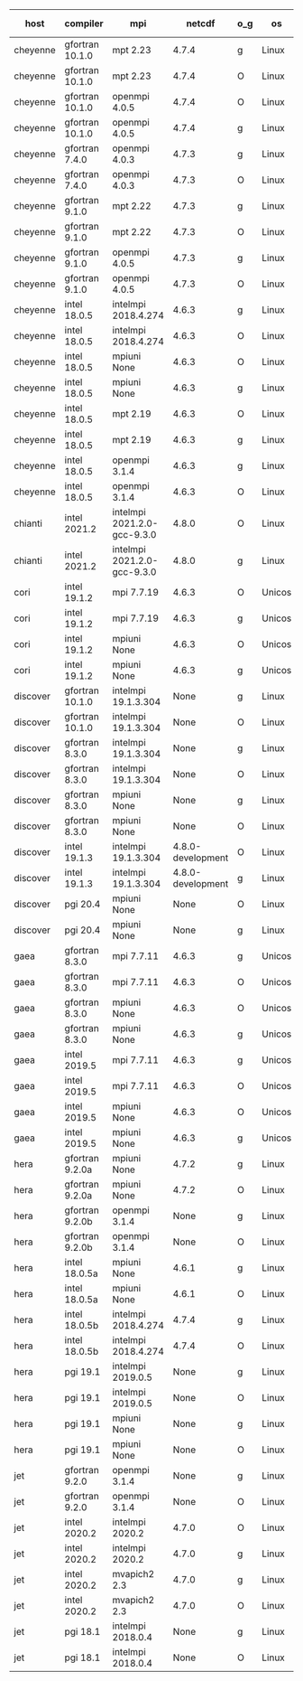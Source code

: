 

| host     | compiler                              | mpi                      | netcdf        | o_g        | os       | build       | u_pass          | u_fail          | s_pass            | s_fail            | e_pass             | e_fail             | nuopc_pass       | nuopc_fail       | artifacts link          |
|----------|---------------------------------------|--------------------------|---------------|------------|----------|-------------|-----------------|-----------------|-------------------|-------------------|--------------------|--------------------|------------------|------------------|-------------------------|
| cheyenne | gfortran 10.1.0 | mpt 2.23  | 4.7.4  | g | Linux | PASS | 13872 | 0 | 49 | 0 | 80 | 0 | 0 | 0 | <a href="https://github.com/esmf-org/esmf-test-artifacts/tree/49a9f461ad536ab04b426afb663687e8ead0f814/update_json/gfortran/10.1.0/g/mpt/2.23" target="_blank">49a9f46</a> | 
| cheyenne | gfortran 10.1.0 | mpt 2.23  | 4.7.4  | O | Linux | PASS | 13872 | 0 | 49 | 0 | 80 | 0 | 0 | 0 | <a href="https://github.com/esmf-org/esmf-test-artifacts/tree/58d4238fd4537587a1e8ed792ed26053643bf7fd/update_json/gfortran/10.1.0/O/mpt/2.23" target="_blank">58d4238</a> | 
| cheyenne | gfortran 10.1.0 | openmpi 4.0.5  | 4.7.4  | O | Linux | PASS | 13871 | 1 | 49 | 0 | 80 | 0 | 0 | 0 | <a href="https://github.com/esmf-org/esmf-test-artifacts/tree/bb07680046ab4c7fe06abe7c232c48abd51ac0dd/update_json/gfortran/10.1.0/O/openmpi/4.0.5" target="_blank">bb07680</a> | 
| cheyenne | gfortran 10.1.0 | openmpi 4.0.5  | 4.7.4  | g | Linux | PASS | 13872 | 0 | 49 | 0 | 80 | 0 | 0 | 0 | <a href="https://github.com/esmf-org/esmf-test-artifacts/tree/dba95ef8af2294cd8bd903d79fae693ea821ca5b/update_json/gfortran/10.1.0/g/openmpi/4.0.5" target="_blank">dba95ef</a> | 
| cheyenne | gfortran 7.4.0 | openmpi 4.0.3  | 4.7.3  | g | Linux | PASS | 13872 | 0 | 49 | 0 | 80 | 0 | 0 | 0 | <a href="https://github.com/esmf-org/esmf-test-artifacts/tree/c50bf3bc2b20a91df7ac9f749aa0348050e8af66/update_json/gfortran/7.4.0/g/openmpi/4.0.3" target="_blank">c50bf3b</a> | 
| cheyenne | gfortran 7.4.0 | openmpi 4.0.3  | 4.7.3  | O | Linux | PASS | 13872 | 0 | 49 | 0 | 80 | 0 | 0 | 0 | <a href="https://github.com/esmf-org/esmf-test-artifacts/tree/04b7a2fcf9cae3672358bf437f627630707a1513/update_json/gfortran/7.4.0/O/openmpi/4.0.3" target="_blank">04b7a2f</a> | 
| cheyenne | gfortran 9.1.0 | mpt 2.22  | 4.7.3  | g | Linux | PASS | 13872 | 0 | 49 | 0 | 80 | 0 | 0 | 0 | <a href="https://github.com/esmf-org/esmf-test-artifacts/tree/e6c6ca5fb6ba44ea2bd7123c3e92a1e89c66a13a/update_json/gfortran/9.1.0/g/mpt/2.22" target="_blank">e6c6ca5</a> | 
| cheyenne | gfortran 9.1.0 | mpt 2.22  | 4.7.3  | O | Linux | PASS | 13872 | 0 | 49 | 0 | 80 | 0 | 0 | 0 | <a href="https://github.com/esmf-org/esmf-test-artifacts/tree/46b4fdf931329d8846bbe861c29cd08ca8d60986/update_json/gfortran/9.1.0/O/mpt/2.22" target="_blank">46b4fdf</a> | 
| cheyenne | gfortran 9.1.0 | openmpi 4.0.5  | 4.7.3  | g | Linux | PASS | 13872 | 0 | 49 | 0 | 80 | 0 | 0 | 0 | <a href="https://github.com/esmf-org/esmf-test-artifacts/tree/21398cab2af98c1e43d8cb4763d19438badbb983/update_json/gfortran/9.1.0/g/openmpi/4.0.5" target="_blank">21398ca</a> | 
| cheyenne | gfortran 9.1.0 | openmpi 4.0.5  | 4.7.3  | O | Linux | PASS | 13872 | 0 | 49 | 0 | 80 | 0 | 0 | 0 | <a href="https://github.com/esmf-org/esmf-test-artifacts/tree/4e71c24f1db9332331447367a90f2dc03e4d4847/update_json/gfortran/9.1.0/O/openmpi/4.0.5" target="_blank">4e71c24</a> | 
| cheyenne | intel 18.0.5 | intelmpi 2018.4.274  | 4.6.3  | g | Linux | PASS | None | None | None | None | None | None | None | None | <a href="https://github.com/esmf-org/esmf-test-artifacts/tree/d3f27708fea8a0bbd1c571fafad8ad70995ff7ab/update_json/intel/18.0.5/g/intelmpi/2018.4.274" target="_blank">d3f2770</a> | 
| cheyenne | intel 18.0.5 | intelmpi 2018.4.274  | 4.6.3  | O | Linux | PASS | None | None | None | None | None | None | None | None | <a href="https://github.com/esmf-org/esmf-test-artifacts/tree/21c9b67075ea06960099f6b709da2b15a4ce9936/update_json/intel/18.0.5/O/intelmpi/2018.4.274" target="_blank">21c9b67</a> | 
| cheyenne | intel 18.0.5 | mpiuni None  | 4.6.3  | O | Linux | PASS | 12316 | 0 | 8 | 0 | 43 | 0 | None | None | <a href="https://github.com/esmf-org/esmf-test-artifacts/tree/edb3c796af6a61bd24f0237382bd0a89ea48a627/update_json/intel/18.0.5/O/mpiuni/None" target="_blank">edb3c79</a> | 
| cheyenne | intel 18.0.5 | mpiuni None  | 4.6.3  | g | Linux | PASS | 12316 | 0 | 8 | 0 | 43 | 0 | None | None | <a href="https://github.com/esmf-org/esmf-test-artifacts/tree/413bc302216f86add6dcfe8d64a5ff9f70b701d5/update_json/intel/18.0.5/g/mpiuni/None" target="_blank">413bc30</a> | 
| cheyenne | intel 18.0.5 | mpt 2.19  | 4.6.3  | O | Linux | PASS | 13872 | 0 | 49 | 0 | 80 | 0 | 0 | 0 | <a href="https://github.com/esmf-org/esmf-test-artifacts/tree/865606d628b9d2402f9f54312a258866b9a51f12/update_json/intel/18.0.5/O/mpt/2.19" target="_blank">865606d</a> | 
| cheyenne | intel 18.0.5 | mpt 2.19  | 4.6.3  | g | Linux | PASS | 13872 | 0 | 49 | 0 | 80 | 0 | 0 | 0 | <a href="https://github.com/esmf-org/esmf-test-artifacts/tree/8797180ff5d23d1f6593e00f41e2d8dd080a3030/update_json/intel/18.0.5/g/mpt/2.19" target="_blank">8797180</a> | 
| cheyenne | intel 18.0.5 | openmpi 3.1.4  | 4.6.3  | g | Linux | PASS | 13872 | 0 | 49 | 0 | 80 | 0 | 0 | 0 | <a href="https://github.com/esmf-org/esmf-test-artifacts/tree/a387bf3c74c98abeeb0e8d37509bbc0632832a02/update_json/intel/18.0.5/g/openmpi/3.1.4" target="_blank">a387bf3</a> | 
| cheyenne | intel 18.0.5 | openmpi 3.1.4  | 4.6.3  | O | Linux | PASS | 13872 | 0 | 49 | 0 | 80 | 0 | 0 | 0 | <a href="https://github.com/esmf-org/esmf-test-artifacts/tree/be44780ddb240d4e485f8d4bb8ed2e885a0fcc57/update_json/intel/18.0.5/O/openmpi/3.1.4" target="_blank">be44780</a> | 
| chianti | intel 2021.2 | intelmpi 2021.2.0-gcc-9.3.0  | 4.8.0  | O | Linux | PASS | 13872 | 0 | 49 | 0 | 80 | 0 | 0 | 0 | <a href="https://github.com/esmf-org/esmf-test-artifacts/tree/d94d89437b6048abfef9efdc6928c2a50288de41/update_json/intel/2021.2/O/intelmpi/2021.2.0-gcc-9.3.0" target="_blank">d94d894</a> | 
| chianti | intel 2021.2 | intelmpi 2021.2.0-gcc-9.3.0  | 4.8.0  | g | Linux | PASS | 13872 | 0 | 49 | 0 | 80 | 0 | 0 | 0 | <a href="https://github.com/esmf-org/esmf-test-artifacts/tree/273852687cc2f7ab6f3d6c475464e960a042348d/update_json/intel/2021.2/g/intelmpi/2021.2.0-gcc-9.3.0" target="_blank">2738526</a> | 
| cori | intel 19.1.2 | mpi 7.7.19  | 4.6.3  | O | Unicos | PASS | None | None | None | None | None | None | None | None | <a href="https://github.com/esmf-org/esmf-test-artifacts/tree/2425c09d6e4d5e49f32a3db993a4ec1de2d6e083/update_json/intel/19.1.2/O/mpi/7.7.19" target="_blank">2425c09</a> | 
| cori | intel 19.1.2 | mpi 7.7.19  | 4.6.3  | g | Unicos | PASS | None | None | None | None | None | None | None | None | <a href="https://github.com/esmf-org/esmf-test-artifacts/tree/da411ac99ca55567d0800a8f0553759d8a77a179/update_json/intel/19.1.2/g/mpi/7.7.19" target="_blank">da411ac</a> | 
| cori | intel 19.1.2 | mpiuni None  | 4.6.3  | O | Unicos | PASS | None | None | None | None | None | None | None | None | <a href="https://github.com/esmf-org/esmf-test-artifacts/tree/e21715591529165e408a05fb6b0817b228a8c947/update_json/intel/19.1.2/O/mpiuni/None" target="_blank">e217155</a> | 
| cori | intel 19.1.2 | mpiuni None  | 4.6.3  | g | Unicos | PASS | None | None | None | None | None | None | None | None | <a href="https://github.com/esmf-org/esmf-test-artifacts/tree/8c3384a8b1cc37119f6094f313789923728b3b03/update_json/intel/19.1.2/g/mpiuni/None" target="_blank">8c3384a</a> | 
| discover | gfortran 10.1.0 | intelmpi 19.1.3.304  | None  | g | Linux | PASS | 13855 | 17 | 49 | 0 | 80 | 0 | 0 | 0 | <a href="https://github.com/esmf-org/esmf-test-artifacts/tree/d3843b1983dae21a9eb6f60be66e55b1afbe6bce/update_json/gfortran/10.1.0/g/intelmpi/19.1.3.304" target="_blank">d3843b1</a> | 
| discover | gfortran 10.1.0 | intelmpi 19.1.3.304  | None  | O | Linux | PASS | 13855 | 17 | 49 | 0 | 80 | 0 | 0 | 0 | <a href="https://github.com/esmf-org/esmf-test-artifacts/tree/a87050ae5de42914a5f684980224c5659d55f89a/update_json/gfortran/10.1.0/O/intelmpi/19.1.3.304" target="_blank">a87050a</a> | 
| discover | gfortran 8.3.0 | intelmpi 19.1.3.304  | None  | g | Linux | PASS | 13855 | 17 | 49 | 0 | 80 | 0 | 0 | 0 | <a href="https://github.com/esmf-org/esmf-test-artifacts/tree/9116fad1d6711dc2783c69c0998d5fb807132f23/update_json/gfortran/8.3.0/g/intelmpi/19.1.3.304" target="_blank">9116fad</a> | 
| discover | gfortran 8.3.0 | intelmpi 19.1.3.304  | None  | O | Linux | PASS | 13855 | 17 | 49 | 0 | 80 | 0 | 0 | 0 | <a href="https://github.com/esmf-org/esmf-test-artifacts/tree/dc7920038bd85957423de6361d724ff611469de4/update_json/gfortran/8.3.0/O/intelmpi/19.1.3.304" target="_blank">dc79200</a> | 
| discover | gfortran 8.3.0 | mpiuni None  | None  | g | Linux | PASS | 12314 | 2 | 8 | 0 | 43 | 0 | None | None | <a href="https://github.com/esmf-org/esmf-test-artifacts/tree/d28b78a0e491e7e39b97061f8525c8df61b9f741/update_json/gfortran/8.3.0/g/mpiuni/None" target="_blank">d28b78a</a> | 
| discover | gfortran 8.3.0 | mpiuni None  | None  | O | Linux | PASS | 12314 | 2 | 8 | 0 | 43 | 0 | None | None | <a href="https://github.com/esmf-org/esmf-test-artifacts/tree/e51585e2aa175ae333ea64aedd2c36aabf12ffce/update_json/gfortran/8.3.0/O/mpiuni/None" target="_blank">e51585e</a> | 
| discover | intel 19.1.3 | intelmpi 19.1.3.304  | 4.8.0-development  | O | Linux | PASS | 13872 | 0 | 49 | 0 | 80 | 0 | 0 | 0 | <a href="https://github.com/esmf-org/esmf-test-artifacts/tree/5a070e5c09cae6ff869e650d475dac4b1825ca91/update_json/intel/19.1.3/O/intelmpi/19.1.3.304" target="_blank">5a070e5</a> | 
| discover | intel 19.1.3 | intelmpi 19.1.3.304  | 4.8.0-development  | g | Linux | PASS | 13872 | 0 | 49 | 0 | 80 | 0 | 0 | 0 | <a href="https://github.com/esmf-org/esmf-test-artifacts/tree/57cfcbeb930ff731391315597d23b6f1c0686949/update_json/intel/19.1.3/g/intelmpi/19.1.3.304" target="_blank">57cfcbe</a> | 
| discover | pgi 20.4 | mpiuni None  | None  | O | Linux | PASS | 11683 | 633 | 6 | 2 | 40 | 3 | None | None | <a href="https://github.com/esmf-org/esmf-test-artifacts/tree/0fc5b5c30b6bebf21d3f84b04a6f1ed5c0ae6685/update_json/pgi/20.4/O/mpiuni/None" target="_blank">0fc5b5c</a> | 
| discover | pgi 20.4 | mpiuni None  | None  | g | Linux | PASS | 11683 | 633 | 4 | 4 | 40 | 3 | None | None | <a href="https://github.com/esmf-org/esmf-test-artifacts/tree/1869aba9e7c4342a2eb100940fc0512d16324ca8/update_json/pgi/20.4/g/mpiuni/None" target="_blank">1869aba</a> | 
| gaea | gfortran 8.3.0 | mpi 7.7.11  | 4.6.3  | g | Unicos | PASS | 13871 | 1 | 49 | 0 | 80 | 0 | 0 | 0 | <a href="https://github.com/esmf-org/esmf-test-artifacts/tree/9255679dd2db3c79dbb68652bde3745aee7e91bb/update_json/gfortran/8.3.0/g/mpi/7.7.11" target="_blank">9255679</a> | 
| gaea | gfortran 8.3.0 | mpi 7.7.11  | 4.6.3  | O | Unicos | PASS | 13871 | 1 | 49 | 0 | 80 | 0 | 0 | 0 | <a href="https://github.com/esmf-org/esmf-test-artifacts/tree/d4e3aa1ddbdee39140ba0c2b85a71124a17d72fc/update_json/gfortran/8.3.0/O/mpi/7.7.11" target="_blank">d4e3aa1</a> | 
| gaea | gfortran 8.3.0 | mpiuni None  | 4.6.3  | O | Unicos | PASS | 12316 | 0 | 8 | 0 | 43 | 0 | None | None | <a href="https://github.com/esmf-org/esmf-test-artifacts/tree/803e6f4e88684f023e67edadf003996abc3052ed/update_json/gfortran/8.3.0/O/mpiuni/None" target="_blank">803e6f4</a> | 
| gaea | gfortran 8.3.0 | mpiuni None  | 4.6.3  | g | Unicos | PASS | 12316 | 0 | 8 | 0 | 43 | 0 | None | None | <a href="https://github.com/esmf-org/esmf-test-artifacts/tree/ee701b7bcb0ebebcd1e028f029385e8d6094be0a/update_json/gfortran/8.3.0/g/mpiuni/None" target="_blank">ee701b7</a> | 
| gaea | intel 2019.5 | mpi 7.7.11  | 4.6.3  | g | Unicos | PASS | 13857 | 15 | 49 | 0 | 80 | 0 | 0 | 0 | <a href="https://github.com/esmf-org/esmf-test-artifacts/tree/241f54901a8b0bb98ac78899d1eeaa8c7984cd21/update_json/intel/2019.5/g/mpi/7.7.11" target="_blank">241f549</a> | 
| gaea | intel 2019.5 | mpi 7.7.11  | 4.6.3  | O | Unicos | PASS | 13857 | 15 | 49 | 0 | 80 | 0 | 0 | 0 | <a href="https://github.com/esmf-org/esmf-test-artifacts/tree/8a4852b46d0bbd0750d3644c5cc49f54ae03b468/update_json/intel/2019.5/O/mpi/7.7.11" target="_blank">8a4852b</a> | 
| gaea | intel 2019.5 | mpiuni None  | 4.6.3  | O | Unicos | PASS | 12301 | 15 | 8 | 0 | 43 | 0 | None | None | <a href="https://github.com/esmf-org/esmf-test-artifacts/tree/e1e3c3102825df77027ca2de3eba0a5ed324295c/update_json/intel/2019.5/O/mpiuni/None" target="_blank">e1e3c31</a> | 
| gaea | intel 2019.5 | mpiuni None  | 4.6.3  | g | Unicos | PASS | 12301 | 15 | 8 | 0 | 43 | 0 | None | None | <a href="https://github.com/esmf-org/esmf-test-artifacts/tree/a6f1c658164f804940da2db774fe298e92e8fd98/update_json/intel/2019.5/g/mpiuni/None" target="_blank">a6f1c65</a> | 
| hera | gfortran 9.2.0a | mpiuni None  | 4.7.2  | g | Linux | PASS | 12316 | 0 | 8 | 0 | 43 | 0 | None | None | <a href="https://github.com/esmf-org/esmf-test-artifacts/tree/394b78964c50405f4a0e3a03679282d98b6d61f7/update_json/gfortran/9.2.0a/g/mpiuni/None" target="_blank">394b789</a> | 
| hera | gfortran 9.2.0a | mpiuni None  | 4.7.2  | O | Linux | PASS | 12316 | 0 | 8 | 0 | 43 | 0 | None | None | <a href="https://github.com/esmf-org/esmf-test-artifacts/tree/242b0dd1c7a7b71514e64cf52cc8d491437b35da/update_json/gfortran/9.2.0a/O/mpiuni/None" target="_blank">242b0dd</a> | 
| hera | gfortran 9.2.0b | openmpi 3.1.4  | None  | g | Linux | PASS | 13870 | 2 | 49 | 0 | 80 | 0 | 0 | 0 | <a href="https://github.com/esmf-org/esmf-test-artifacts/tree/3ef542f680a60ac0f22bdacbdcce44c85c44e14f/update_json/gfortran/9.2.0b/g/openmpi/3.1.4" target="_blank">3ef542f</a> | 
| hera | gfortran 9.2.0b | openmpi 3.1.4  | None  | O | Linux | PASS | 13870 | 2 | 49 | 0 | 80 | 0 | 0 | 0 | <a href="https://github.com/esmf-org/esmf-test-artifacts/tree/7c911e6b9e50f0269a96345102dfa33c759993d4/update_json/gfortran/9.2.0b/O/openmpi/3.1.4" target="_blank">7c911e6</a> | 
| hera | intel 18.0.5a | mpiuni None  | 4.6.1  | g | Linux | PASS | 12316 | 0 | 8 | 0 | 43 | 0 | None | None | <a href="https://github.com/esmf-org/esmf-test-artifacts/tree/a3f055700bc872b22c958d12200e4ec7ef65e07a/update_json/intel/18.0.5a/g/mpiuni/None" target="_blank">a3f0557</a> | 
| hera | intel 18.0.5a | mpiuni None  | 4.6.1  | O | Linux | PASS | 12316 | 0 | 8 | 0 | 43 | 0 | None | None | <a href="https://github.com/esmf-org/esmf-test-artifacts/tree/0974e653643f3f5fd91f2653f78126407f91648d/update_json/intel/18.0.5a/O/mpiuni/None" target="_blank">0974e65</a> | 
| hera | intel 18.0.5b | intelmpi 2018.4.274  | 4.7.4  | g | Linux | PASS | 13872 | 0 | 49 | 0 | 80 | 0 | 0 | 0 | <a href="https://github.com/esmf-org/esmf-test-artifacts/tree/d55495b1beecc5473405a864ecb3fc1424e7c030/update_json/intel/18.0.5b/g/intelmpi/2018.4.274" target="_blank">d55495b</a> | 
| hera | intel 18.0.5b | intelmpi 2018.4.274  | 4.7.4  | O | Linux | PASS | 13872 | 0 | 49 | 0 | 80 | 0 | 0 | 0 | <a href="https://github.com/esmf-org/esmf-test-artifacts/tree/ed88b11499b9331f952ac428d5725ed609ecba40/update_json/intel/18.0.5b/O/intelmpi/2018.4.274" target="_blank">ed88b11</a> | 
| hera | pgi 19.1 | intelmpi 2019.0.5  | None  | g | Linux | PASS | None | None | None | None | None | None | None | None | <a href="https://github.com/esmf-org/esmf-test-artifacts/tree/cb9fd523d3514b7b5015727a08ae3e3e3a204656/update_json/pgi/19.1/g/intelmpi/2019.0.5" target="_blank">cb9fd52</a> | 
| hera | pgi 19.1 | intelmpi 2019.0.5  | None  | O | Linux | PASS | None | None | None | None | None | None | None | None | <a href="https://github.com/esmf-org/esmf-test-artifacts/tree/64a5e88fad3867e9010efbe8def80e4b4e4ee58d/update_json/pgi/19.1/O/intelmpi/2019.0.5" target="_blank">64a5e88</a> | 
| hera | pgi 19.1 | mpiuni None  | None  | g | Linux | PASS | 11683 | 633 | 4 | 4 | 40 | 3 | None | None | <a href="https://github.com/esmf-org/esmf-test-artifacts/tree/7de0a8eb406a52c59bdf257e5ace82ab5bc1ae32/update_json/pgi/19.1/g/mpiuni/None" target="_blank">7de0a8e</a> | 
| hera | pgi 19.1 | mpiuni None  | None  | O | Linux | PASS | 11683 | 633 | 6 | 2 | 40 | 3 | None | None | <a href="https://github.com/esmf-org/esmf-test-artifacts/tree/af83420e3b0ef62d691f53228b70480689fb9613/update_json/pgi/19.1/O/mpiuni/None" target="_blank">af83420</a> | 
| jet | gfortran 9.2.0 | openmpi 3.1.4  | None  | g | Linux | PASS | 13870 | 2 | 49 | 0 | 80 | 0 | 0 | 0 | <a href="https://github.com/esmf-org/esmf-test-artifacts/tree/e5726cb64a31c22efba9984ec87df0112c3121b6/update_json/gfortran/9.2.0/g/openmpi/3.1.4" target="_blank">e5726cb</a> | 
| jet | gfortran 9.2.0 | openmpi 3.1.4  | None  | O | Linux | PASS | 13870 | 2 | 49 | 0 | 80 | 0 | 0 | 0 | <a href="https://github.com/esmf-org/esmf-test-artifacts/tree/3aa70c99e37411858052e0f59f9ecf37fd44d9e8/update_json/gfortran/9.2.0/O/openmpi/3.1.4" target="_blank">3aa70c9</a> | 
| jet | intel 2020.2 | intelmpi 2020.2  | 4.7.0  | O | Linux | PASS | None | None | None | None | None | None | None | None | <a href="https://github.com/esmf-org/esmf-test-artifacts/tree/c5aa20a879b68cfdccb0d0c32923c4593be46f67/update_json/intel/2020.2/O/intelmpi/2020.2" target="_blank">c5aa20a</a> | 
| jet | intel 2020.2 | intelmpi 2020.2  | 4.7.0  | g | Linux | PASS | 13872 | 0 | 49 | 0 | 80 | 0 | 0 | 0 | <a href="https://github.com/esmf-org/esmf-test-artifacts/tree/35c02becdafbba4097818896d7540d9adbcc3b79/update_json/intel/2020.2/g/intelmpi/2020.2" target="_blank">35c02be</a> | 
| jet | intel 2020.2 | mvapich2 2.3  | 4.7.0  | g | Linux | FAIL | None | None | None | None | None | None | None | None | <a href="https://github.com/esmf-org/esmf-test-artifacts/tree/7611f59bd4088c545f2b23716d3a24375e869917/update_json/intel/2020.2/g/mvapich2/2.3" target="_blank">7611f59</a> | 
| jet | intel 2020.2 | mvapich2 2.3  | 4.7.0  | O | Linux | FAIL | None | None | None | None | None | None | None | None | <a href="https://github.com/esmf-org/esmf-test-artifacts/tree/d4ba014c3bae04bdf71f8d5eea514baa0c5fe388/update_json/intel/2020.2/O/mvapich2/2.3" target="_blank">d4ba014</a> | 
| jet | pgi 18.1 | intelmpi 2018.0.4  | None  | g | Linux | FAIL | None | None | None | None | None | None | None | None | <a href="https://github.com/esmf-org/esmf-test-artifacts/tree/2805896daa01f874980d3fb66883006a009d217b/update_json/pgi/18.1/g/intelmpi/2018.0.4" target="_blank">2805896</a> | 
| jet | pgi 18.1 | intelmpi 2018.0.4  | None  | O | Linux | FAIL | None | None | None | None | None | None | None | None | <a href="https://github.com/esmf-org/esmf-test-artifacts/tree/80a0ad4e9922231d59158d2e9ae90acb99d1edc8/update_json/pgi/18.1/O/intelmpi/2018.0.4" target="_blank">80a0ad4</a> | 

